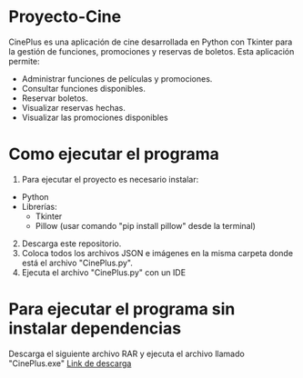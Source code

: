 # Proyecto-Cine
CinePlus es una aplicación de cine desarrollada en Python con Tkinter para la gestión de funciones, promociones y reservas de boletos.
Esta aplicación permite:
- Administrar funciones de películas y promociones.
- Consultar funciones disponibles.
- Reservar boletos.
- Visualizar reservas hechas.
- Visualizar las promociones disponibles

# Como ejecutar el programa
1. Para ejecutar el proyecto es necesario instalar:
- Python 
- Librerías:
  - Tkinter 
  - Pillow (usar comando "pip install pillow" desde la terminal)

2. Descarga este repositorio.
3. Coloca todos los archivos JSON e imágenes en la misma carpeta donde está el archivo "CinePlus.py".
4. Ejecuta el archivo "CinePlus.py" con un IDE

# Para ejecutar el programa sin instalar dependencias
Descarga el siguiente archivo RAR y ejecuta el archivo llamado "CinePlus.exe"
[Link de descarga](https://drive.google.com/file/d/1n6irbOallCqLyNugOlynAXcdjk6QQAWm/view?usp=sharing)
